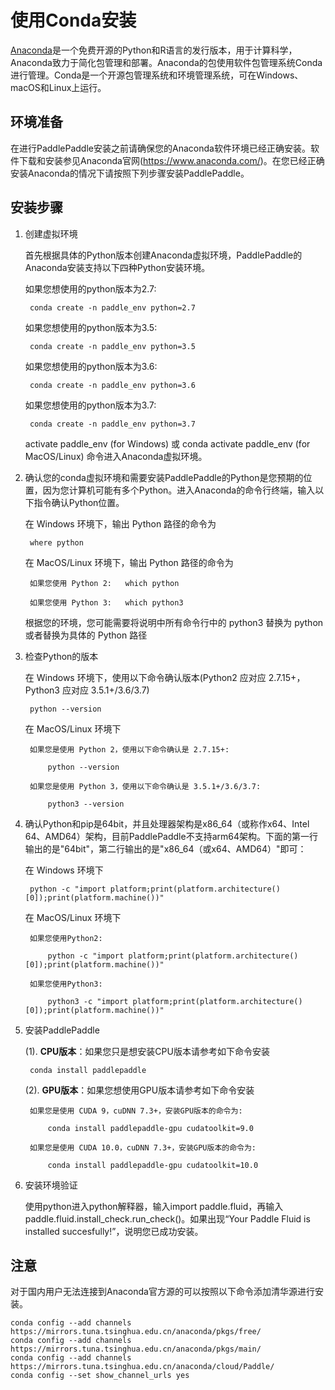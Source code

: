 # **使用Conda安装**

[Anaconda](https://www.anaconda.com/)是一个免费开源的Python和R语言的发行版本，用于计算科学，Anaconda致力于简化包管理和部署。Anaconda的包使用软件包管理系统Conda进行管理。Conda是一个开源包管理系统和环境管理系统，可在Windows、macOS和Linux上运行。

## 环境准备

在进行PaddlePaddle安装之前请确保您的Anaconda软件环境已经正确安装。软件下载和安装参见Anaconda官网(https://www.anaconda.com/)。在您已经正确安装Anaconda的情况下请按照下列步骤安装PaddlePaddle。

## 安装步骤

1. 创建虚拟环境

    首先根据具体的Python版本创建Anaconda虚拟环境，PaddlePaddle的Anaconda安装支持以下四种Python安装环境。

    如果您想使用的python版本为2.7:

        conda create -n paddle_env python=2.7

    如果您想使用的python版本为3.5:

        conda create -n paddle_env python=3.5

    如果您想使用的python版本为3.6:

        conda create -n paddle_env python=3.6

    如果您想使用的python版本为3.7:

        conda create -n paddle_env python=3.7

    activate paddle_env (for Windows) 或 conda activate paddle_env (for MacOS/Linux) 命令进入Anaconda虚拟环境。

2. 确认您的conda虚拟环境和需要安装PaddlePaddle的Python是您预期的位置，因为您计算机可能有多个Python。进入Anaconda的命令行终端，输入以下指令确认Python位置。

    在 Windows 环境下，输出 Python 路径的命令为

        where python

    在 MacOS/Linux 环境下，输出 Python 路径的命令为

        如果您使用 Python 2:   which python

        如果您使用 Python 3:   which python3
    
    根据您的环境，您可能需要将说明中所有命令行中的 python3 替换为 python 或者替换为具体的 Python 路径

3. 检查Python的版本

    在 Windows 环境下，使用以下命令确认版本(Python2 应对应 2.7.15+，Python3 应对应 3.5.1+/3.6/3.7)

        python --version

    在 MacOS/Linux 环境下
    
        如果您是使用 Python 2，使用以下命令确认是 2.7.15+:
    
            python --version

        如果您是使用 Python 3，使用以下命令确认是 3.5.1+/3.6/3.7:

            python3 --version

4. 确认Python和pip是64bit，并且处理器架构是x86_64（或称作x64、Intel 64、AMD64）架构，目前PaddlePaddle不支持arm64架构。下面的第一行输出的是"64bit"，第二行输出的是"x86_64（或x64、AMD64）"即可：

    在 Windows 环境下

        python -c "import platform;print(platform.architecture()[0]);print(platform.machine())"

    在 MacOS/Linux 环境下

        如果您使用Python2:

            python -c "import platform;print(platform.architecture()[0]);print(platform.machine())"

        如果您使用Python3:

            python3 -c "import platform;print(platform.architecture()[0]);print(platform.machine())"

5. 安装PaddlePaddle

    (1). **CPU版本**：如果您只是想安装CPU版本请参考如下命令安装

        conda install paddlepaddle

    (2). **GPU版本**：如果您想使用GPU版本请参考如下命令安装

        如果您是使用 CUDA 9，cuDNN 7.3+，安装GPU版本的命令为:

            conda install paddlepaddle-gpu cudatoolkit=9.0

        如果您是使用 CUDA 10.0，cuDNN 7.3+，安装GPU版本的命令为:

            conda install paddlepaddle-gpu cudatoolkit=10.0

6. 安装环境验证

    使用python进入python解释器，输入import paddle.fluid，再输入 paddle.fluid.install_check.run_check()。如果出现“Your Paddle Fluid is installed succesfully!”，说明您已成功安装。

## 注意

对于国内用户无法连接到Anaconda官方源的可以按照以下命令添加清华源进行安装。

    conda config --add channels https://mirrors.tuna.tsinghua.edu.cn/anaconda/pkgs/free/
    conda config --add channels https://mirrors.tuna.tsinghua.edu.cn/anaconda/pkgs/main/
    conda config --add channels https://mirrors.tuna.tsinghua.edu.cn/anaconda/cloud/Paddle/
    conda config --set show_channel_urls yes
